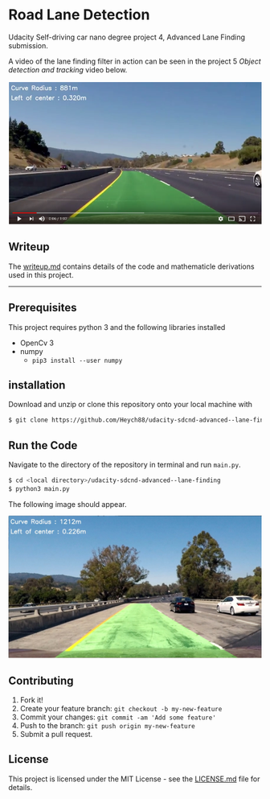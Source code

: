 # Road Lane Detection

Udacity Self-driving car nano degree project 4, Advanced Lane Finding submission.

A video of the lane finding filter in action can be seen in the project 5 *Object detection and tracking* video below.

 [![MPC in action](output_images/video.png)](https://youtu.be/8O_-bWPyUX8)

## Writeup

The [writeup.md](writeup.md) contains details of the code and mathematicle derivations used in this project.

---

## Prerequisites

This project requires python 3 and the following libraries installed

* OpenCv 3
* numpy
  * `pip3 install --user numpy`

## installation

Download and unzip or clone this repository onto your local machine with

```sh
$ git clone https://github.com/Heych88/udacity-sdcnd-advanced--lane-finding.git
```

## Run the Code

Navigate to the directory of the repository in terminal and run `main.py`.

```sh
$ cd <local directory>/udacity-sdcnd-advanced--lane-finding
$ python3 main.py
```

 The following image should appear.

![image2](output_images/test1.jpg)

## Contributing

1. Fork it!
2. Create your feature branch: `git checkout -b my-new-feature`
3. Commit your changes: `git commit -am 'Add some feature'`
4. Push to the branch: `git push origin my-new-feature`
5. Submit a pull request.

## License

This project is licensed under the MIT License - see the [LICENSE.md](LICENSE.md) file for details.
